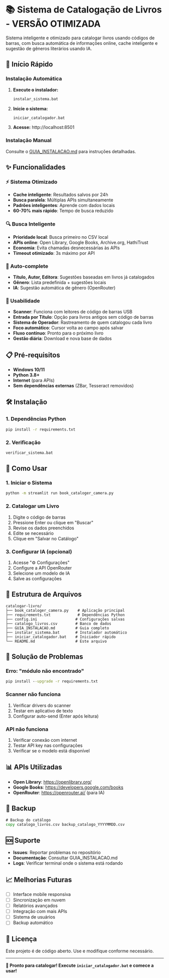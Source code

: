 # 📚 Sistema de Catalogação de Livros - VERSÃO OTIMIZADA

Sistema inteligente e otimizado para catalogar livros usando códigos de barras, com busca automática de informações online, cache inteligente e sugestão de gêneros literários usando IA.

## 🚀 Início Rápido

### Instalação Automática
1. **Execute o instalador:**
   ```cmd
   instalar_sistema.bat
   ```

2. **Inicie o sistema:**
   ```cmd
   iniciar_catalogador.bat
   ```

3. **Acesse:** http://localhost:8501

### Instalação Manual
Consulte o [GUIA_INSTALACAO.md](GUIA_INSTALACAO.md) para instruções detalhadas.

## ✨ Funcionalidades

### ⚡ Sistema Otimizado
- **Cache inteligente**: Resultados salvos por 24h
- **Busca paralela**: Múltiplas APIs simultaneamente
- **Padrões inteligentes**: Aprende com dados locais
- **60-70% mais rápido**: Tempo de busca reduzido

### 🔍 Busca Inteligente
- **Prioridade local**: Busca primeiro no CSV local
- **APIs online**: Open Library, Google Books, Archive.org, HathiTrust
- **Economia**: Evita chamadas desnecessárias às APIs
- **Timeout otimizado**: 3s máximo por API

### 📝 Auto-complete
- **Título, Autor, Editora**: Sugestões baseadas em livros já catalogados
- **Gênero**: Lista predefinida + sugestões locais
- **IA**: Sugestão automática de gênero (OpenRouter)

### 🎯 Usabilidade
- **Scanner**: Funciona com leitores de código de barras USB
- **Entrada por Título**: Opção para livros antigos sem código de barras
- **Sistema de Operador**: Rastreamento de quem catalogou cada livro
- **Foco automático**: Cursor volta ao campo após salvar
- **Fluxo contínuo**: Pronto para o próximo livro
- **Gestão diária**: Download e nova base de dados

## 📋 Pré-requisitos

- **Windows 10/11**
- **Python 3.8+**
- **Internet** (para APIs)
- **Sem dependências externas** (ZBar, Tesseract removidos)

## 🛠️ Instalação

### 1. Dependências Python
```cmd
pip install -r requirements.txt
```

### 2. Verificação
```cmd
verificar_sistema.bat
```

## 🚀 Como Usar

### 1. Iniciar o Sistema
```cmd
python -m streamlit run book_cataloger_camera.py
```

### 2. Catalogar um Livro
1. Digite o código de barras
2. Pressione Enter ou clique em "Buscar"
3. Revise os dados preenchidos
4. Edite se necessário
5. Clique em "Salvar no Catálogo"

### 3. Configurar IA (opcional)
1. Acesse "⚙️ Configurações"
2. Configure a API OpenRouter
3. Selecione um modelo de IA
4. Salve as configurações

## 📁 Estrutura de Arquivos

```
catalogar-livro/
├── book_cataloger_camera.py    # Aplicação principal
├── requirements.txt            # Dependências Python
├── config.ini                 # Configurações salvas
├── catalogo_livros.csv        # Banco de dados
├── GUIA_INSTALACAO.md         # Guia completo
├── instalar_sistema.bat       # Instalador automático
├── iniciar_catalogador.bat    # Iniciador rápido
└── README.md                  # Este arquivo
```

## 🔧 Solução de Problemas

### Erro: "módulo não encontrado"
```cmd
pip install --upgrade -r requirements.txt
```

### Scanner não funciona
1. Verificar drivers do scanner
2. Testar em aplicativo de texto
3. Configurar auto-send (Enter após leitura)

### API não funciona
1. Verificar conexão com internet
2. Testar API key nas configurações
3. Verificar se o modelo está disponível

## 📊 APIs Utilizadas

- **Open Library**: https://openlibrary.org/
- **Google Books**: https://developers.google.com/books
- **OpenRouter**: https://openrouter.ai/ (para IA)

## 💾 Backup

```cmd
# Backup do catálogo
copy catalogo_livros.csv backup_catalogo_YYYYMMDD.csv
```

## 🆘 Suporte

- **Issues**: Reportar problemas no repositório
- **Documentação**: Consultar GUIA_INSTALACAO.md
- **Logs**: Verificar terminal onde o sistema está rodando

## 📈 Melhorias Futuras

- [ ] Interface mobile responsiva
- [ ] Sincronização em nuvem
- [ ] Relatórios avançados
- [ ] Integração com mais APIs
- [ ] Sistema de usuários
- [ ] Backup automático

## 📄 Licença

Este projeto é de código aberto. Use e modifique conforme necessário.

---

**🎉 Pronto para catalogar! Execute `iniciar_catalogador.bat` e comece a usar!**
